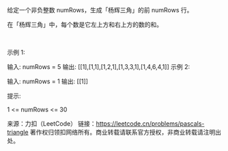 给定一个非负整数 numRows，生成「杨辉三角」的前 numRows 行。

在「杨辉三角」中，每个数是它左上方和右上方的数的和。



 

示例 1:

输入: numRows = 5
输出: [[1],[1,1],[1,2,1],[1,3,3,1],[1,4,6,4,1]]
示例 2:

输入: numRows = 1
输出: [[1]]
 

提示:

1 <= numRows <= 30


来源：力扣（LeetCode）
链接：https://leetcode.cn/problems/pascals-triangle
著作权归领扣网络所有。商业转载请联系官方授权，非商业转载请注明出处。